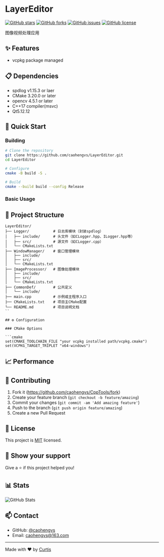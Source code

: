 # LayerEditor

[![GitHub stars](https://img.shields.io/github/stars/caohengvs/LayerEditor)](https://github.com/caohengvs/LayerEditor/stargazers)
[![GitHub forks](https://img.shields.io/github/forks/caohengvs/LayerEditor)](https://github.com/caohengvs/LayerEditor/network)
[![GitHub issues](https://img.shields.io/github/issues/caohengvs/LayerEditor)](https://github.com/caohengvs/LayerEditor/issues)
[![GitHub license](https://img.shields.io/github/license/caohengvs/LayerEditor)](https://github.com/caohengvs/LayerEditor/blob/master/LICENSE)
<!-- [![Build Status](https://github.com/caohengvs/LayerEditor/actions/workflows/CI.yml/badge.svg)](https://github.com/caohengvs/LayerEditor/actions/workflows/CI.yml) -->

图像视频处理应用

## ✨ Features
- vcpkg package managed

## 📋 Dependencies
- spdlog v1.15.3 or laer
- CMake 3.20.0 or later
- opencv 4.5.1 or later
- C++17 compiler(msvc)
- Qt5.12.12

## 🚀 Quick Start

### Building

```bash
# Clone the repository
git clone https://github.com/caohengvs/LayerEditor.git
cd LayerEditor

# Configure
cmake -B build -S .

# Build
cmake --build build --config Release
```

### Basic Usage

## 📁 Project Structure

```
LayerEditor/
├── Logger/           # 日志库模块（封装spdlog）
│   ├── include/      # 头文件（如CLogger.hpp、ILogger.hpp等）
│   ├── src/          # 源文件（如CLogger.cpp）
│   └── CMakeLists.txt
├── WindowManager/    # 窗口管理模块
│   ├── include/
│   ├── src/
│   └── CMakeLists.txt
├── ImageProcessor/   # 图像处理模块
│   ├── include/
│   ├── src/
│   └── CMakeLists.txt
├── CommonDef/        # 公共定义
│   └── include/
├── main.cpp          # 示例或主程序入口
├── CMakeLists.txt    # 项目主CMake配置
└── README.md         # 项目说明文档
``

## ⚙️ Configuration

### CMake Options

```cmake
set(CMAKE_TOOLCHAIN_FILE "your vcpkg installed path/vcpkg.cmake")
set(VCPKG_TARGET_TRIPLET "x64-windows")
```

## 📈 Performance


## 🤝 Contributing

1. Fork it (https://github.com/caohengvs/CppTools/fork)
2. Create your feature branch (`git checkout -b feature/amazing`)
3. Commit your changes (`git commit -am 'Add amazing feature'`)
4. Push to the branch (`git push origin feature/amazing`)
5. Create a new Pull Request

## 📝 License

This project is [MIT](https://opensource.org/licenses/MIT) licensed.

## 🌟 Show your support

Give a ⭐️ if this project helped you!

## 📊 Stats

![GitHub Stats](https://github-readme-stats.vercel.app/api?username=caohengvs&show_icons=true)
<!-- ![GitHub Activity Graph](https://github-readme-stats.vercel.app/api/activities?username=caohengvs&hide_title=true&theme=github) -->

## 📫 Contact

- GitHub: [@caohengvs](https://github.com/caohengvs)
- Email: caohengvs@163.com

---
Made with ❤️ by [Curtis](https://github.com/caohengvs)
